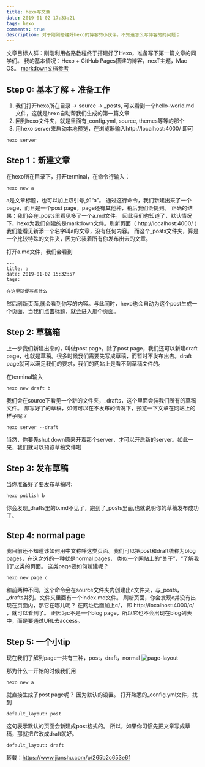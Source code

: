 ```yaml
---
title: hexo写文章
date: 2019-01-02 17:33:21
tags: hexo
comments: true
description: 对于刚刚搭建好hexo的博客的小伙伴，不知道怎么写博客的的问题；
---
```



文章目标人群：刚刚利用各路教程终于搭建好了Hexo，准备写下第一篇文章的同学们。
我的基本情况：Hexo + GitHub Pages搭建的博客，nexT主题，Mac OS。
[markdown文档参考](https://www.appinn.com/markdown/index.html)

## Step 0: 基本了解 + 准备工作
1. 我们打开hexo所在目录 -> source -> _posts, 可以看到一个hello-world.md文件，这就是hexo自动帮我们生成的第一篇文章
2. 回到hexo文件夹，就是里面有_config.yml, source, themes等等的那个
3. 用hexo server来启动本地预览，在浏览器输入http://localhost:4000/ 即可

```
hexo server
```
## Step 1：新建文章
在hexo所在目录下，打开terminal，在命令行输入：
```
hexo new a
```
a是文章标题，也可以加上双引号,如“a”。
通过这行命令，我们新建出来了一个page，而且是一个post page，page还有其他种，稍后我们会提到。
正确的结果：我们会在_posts里看见多了一个a.md文件。
因此我们也知道了，默认情况下，hexo为我们创建的是markdown文件。刷新页面（ http://localhost:4000/ ）我们能看见新添一个名字叫a的文章，没有任何内容。
而这个_posts文件夹，算是一个比较特殊的文件夹，因为它装着所有你发布出去的文章。

打开a.md文件，我们会看到

```
---
title: a
date: 2019-01-02 15:32:57
tags:
---
在这里随便写点什么
```
然后刷新页面,就会看到你写的内容。与此同时，hexo也会自动为这个post生成一个页面，当我们点击标题，就会进入那个页面。

## Step 2: 草稿箱
上一步我们新建出来的，叫做post page。除了post page，我们还可以新建draft page，也就是草稿。很多时候我们需要先写成草稿，而暂时不发布出去。draft page就可以满足我们的要求，我们的网站上是看不到草稿文件的。

在terminal输入
```
hexo new draft b
```
我们会在source下看见一个新的文件夹，_drafts，这个里面会装我们所有的草稿文件。
那写好了的草稿，如何可以在不发布的情况下，预览一下文章在网站上的样子呢？
```
hexo server --draft
```
当然，你要先shut down原来开着那个server，才可以开启新的server。如此一来，我们就可以预览草稿文件啦

## Step 3: 发布草稿
当你准备好了要发布草稿时:
```
hexo publish b
```
你会发现_drafts里的b.md不见了，跑到了_posts里面,也就说明你的草稿发布成功了。

## Step 4: normal page
我目前还不知道该如何用中文称呼这类页面。我们可以把post和draft统称为blog pages，在这之外的一种就是normal pages， 类似一个网站上的“关于”，“了解我们”之类的页面。
这类page要如何新建呢？
```
hexo new page c
```
和前两种不同，这个命令会在source文件夹内创建出c文件夹，与_posts，_drafts并列。文件夹里面有一个index.md文件。
刷新页面，你会发现c并没有出现在页面内，那它在哪儿呢？
在网址后面加上c/， 即 http://localhost:4000/c/ ，就可以看到了。
正因为c不是一个blog page，所以它也不会出现在blog列表中，而是要通过URL去access。

## Step 5: 一个小tip
现在我们了解到page一共有三种，post，draft，normal
![page-layout](https://upload-images.jianshu.io/upload_images/6995514-4608b4504a133a6e.png?imageMogr2/auto-orient/strip%7CimageView2/2/w/494/format/webp '描述')

那为什么一开始的时候我们用
```
hexo new a
```
就直接生成了post page呢？
因为默认的设置。
打开熟悉的_config.yml文件，找到
```
default_layout: post
```
这句表示默认的页面会新建成post格式的。
所以，如果你习惯先把文章写成草稿，那就把它改成draft就好。
```
default_layout: draft
```

转载：https://www.jianshu.com/p/265b2c653e6f



